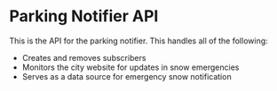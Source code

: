 # Parking Notifier API
This is the API for the parking notifier. This handles all of the following:
- Creates and removes subscribers
- Monitors the city website for updates in snow emergencies
- Serves as a data source for emergency snow notification
